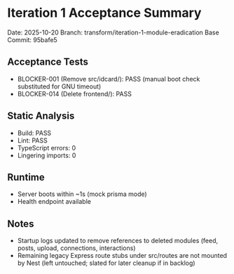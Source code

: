 # Iteration 1 Acceptance Summary

Date: 2025-10-20
Branch: transform/iteration-1-module-eradication
Base Commit: 95bafe5

## Acceptance Tests

- BLOCKER-001 (Remove src/idcard/): PASS (manual boot check substituted for GNU timeout)
- BLOCKER-014 (Delete frontend/): PASS

## Static Analysis

- Build: PASS
- Lint: PASS
- TypeScript errors: 0
- Lingering imports: 0

## Runtime

- Server boots within ~1s (mock prisma mode)
- Health endpoint available

## Notes

- Startup logs updated to remove references to deleted modules (feed, posts, upload, connections, interactions)
- Remaining legacy Express route stubs under src/routes are not mounted by Nest (left untouched; slated for later cleanup if in backlog)
